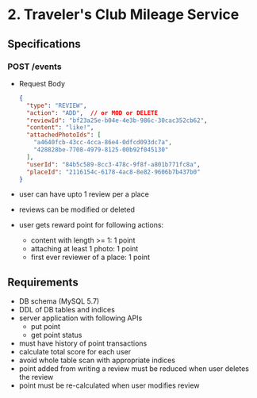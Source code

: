 # 2. Traveler's Club Mileage Service

## Specifications

### POST /events

- Request Body

  ```json
  {
    "type": "REVIEW",
    "action": "ADD",  // or MOD or DELETE
    "reviewId": "bf23a25e-b04e-4e3b-986c-30cac352cb62",
    "content": "like!",
    "attachedPhotoIds": [
      "a4640fcb-43cc-4cca-86e4-0dfcd093dc7a",
      "428828be-7708-4979-8125-00b92f045130"
    ],
    "userId": "84b5c589-8cc3-478c-9f8f-a801b771fc8a",
    "placeId": "2116154c-6178-4ac8-8e82-9606b7b437b0"
  }
  ```

- user can have upto 1 review per a place
- reviews can be modified or deleted
- user gets reward point for following actions:
  - content with length >= 1: 1 point
  - attaching at least 1 photo: 1 point
  - first ever reviewer of a place: 1 point


## Requirements
- DB schema (MySQL 5.7)
- DDL of DB tables and indices
- server application with following APIs
  - put point
  - get point status
- must have history of point transactions
- calculate total score for each user
- avoid whole table scan with appropriate indices
- point added from writing a review must be reduced when user deletes the review
- point must be re-calculated when user modifies review
